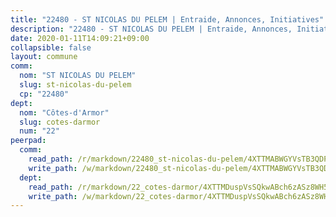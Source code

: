 ```yaml
---
title: "22480 - ST NICOLAS DU PELEM | Entraide, Annonces, Initiatives"
description: "22480 - ST NICOLAS DU PELEM | Entraide, Annonces, Initiatives"
date: 2020-01-11T14:09:21+09:00
collapsible: false
layout: commune
comm:
  nom: "ST NICOLAS DU PELEM"
  slug: st-nicolas-du-pelem
  cp: "22480"
dept:
  nom: "Côtes-d'Armor"
  slug: cotes-darmor
  num: "22"
peerpad:
  comm:
    read_path: /r/markdown/22480_st-nicolas-du-pelem/4XTTMABWGYVsTB3QDPWpxVXYCkewAQhAUUrd4AvS3SjPJeQo6
    write_path: /w/markdown/22480_st-nicolas-du-pelem/4XTTMABWGYVsTB3QDPWpxVXYCkewAQhAUUrd4AvS3SjPJeQo6-K3TgUsAMHrsV8ipLkixgPpjZYNJ3TzgvRCG1cDGwFcXYxfYtJAtGZWfj76Wm3H9JysBFrYbmmKsKLJiERwRsA6e1HW6Mhmat7ki4G5vY8dAC8duxpRtLXo4bRYBLdfMp9jWALGXv
  dept:
    read_path: /r/markdown/22_cotes-darmor/4XTTMDuspVsSQkwABch6zASz8WH5mbMPSrinmYAX4KcTzMgsX
    write_path: /w/markdown/22_cotes-darmor/4XTTMDuspVsSQkwABch6zASz8WH5mbMPSrinmYAX4KcTzMgsX-K3TgU3sS8ueKv4Q8KEnFcuQ9PTq8bGUsSmyC8Rvj5cRp7aMtU3hS56ihQ84QeUVVtQAJav5GRzGrvcoutncmWq1kr1RqDhyLQ3ypMLkJSmBdsKyWe6WFEkRXjLQGHQtrHZm3Afho
---
```


